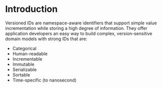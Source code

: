 # Introduction

Versioned IDs are namespace-aware identifiers that support simple value incrementation while storing a high degree
of information. They offer application developers an easy way to build complex, version-sensitive domain models
with strong IDs that are:

* Categorical
* Human-readable
* Incrementable
* Immutable
* Serializable
* Sortable
* Time-specific (to nanosecond)
